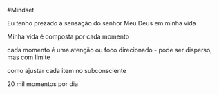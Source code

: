 #Mindset 

Eu tenho prezado a sensação do senhor Meu Deus em minha vida

Minha vida é composta por cada momento

cada momento é uma atenção ou foco direcionado
	- pode ser disperso, mas com limite
	
como ajustar cada item no subconsciente

20 mil momentos por dia
